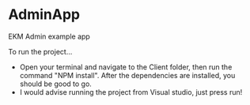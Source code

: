 # AdminApp
EKM Admin example app

To run the project...

- Open your terminal and navigate to the Client folder, then run the command "NPM install". After the dependencies are installed, you should be good to go.
- I would advise running the project from Visual studio, just press run!
